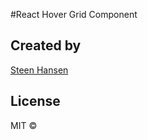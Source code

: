 

#React Hover Grid Component


## Created by

[Steen Hansen](https://github.com/steenhansen)

## License

MIT © 
